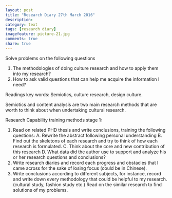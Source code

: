 ```yaml
---
layout: post
title: "Research Diary 27th March 2016"
description: 
category: text
tags: [research diary]
imagefeature: picture-21.jpg
comments: true
share: true
---
```


Solve problems on the following questions
1.	The methodologies of doing culture research and how to apply them into my research? 
2.	How to ask valid questions that can help me acquire the information I need? 

Readings key words: Semiotics, culture research, design culture.

Semiotics and content analysis are two main research methods that are worth to think about when undertaking cultural research. 

Research Capability training methods stage 1:
1.	Read on related PHD thesis and write conclusions, training the following questions: 
A.	Rewrite the abstract following personal understanding
B.	Find out the skeletons of each research and try to think of how each research is formulated.
C.	Think about the core and new contribution of this research
D.	What data did the author use to support and analyze his or her research questions and conclusions?
2.	Write research diaries and record each progress and obstacles that I came across for the sake of losing focus (could be in Chinese).
3.	Write conclusions according to different subjects, for instance, record and write down every methodology that could be helpful to my research. (cultural study, fashion study etc.) Read on the similar research to find solutions of my problems.


